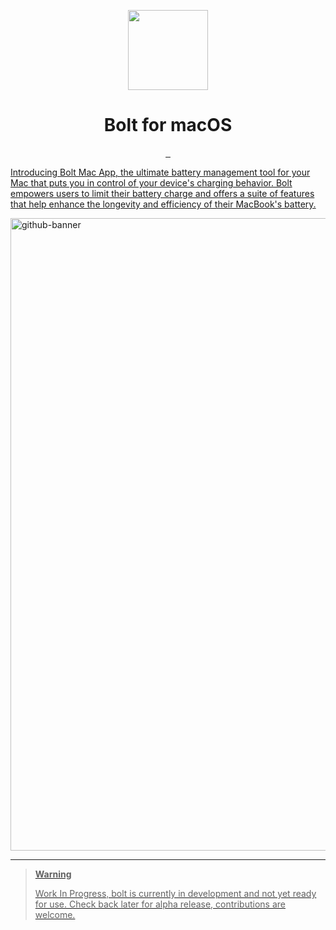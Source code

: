 <p align="center">
  <img src="https://user-images.githubusercontent.com/43297314/235262482-0a738e25-5051-40e7-b274-39e505f6334a.png" height="128">
  <h1 align="center">Bolt for macOS</h1>
</p>

<p align="center">
  <a aria-label="Follow Developer on Linkedin" href="https://www.linkedin.com/in/aayush-p-616b6b16a/" target="_blank">
    <img alt="" src="https://img.shields.io/badge/Follow%20@Aayush Pokharel-black.svg?style=for-the-badge&logo=Linkedin">
  </a>
    </a>
    <a aria-label="Download App" href="https://aayush9029.gumroad.com/l/boltapp" target="_blank">
    <img alt="" src="https://img.shields.io/badge/Download%20Latest%20Version-black.svg?style=for-the-badge&logo=apple">
  </a>
  <a aria-label="Buy me a coffee (support app's development)" href="https://www.buymeacoffee.com/swiftdev" target="_blank">
    <img alt="" src="https://img.shields.io/badge/Support%20Development-black.svg?style=for-the-badge&logo=ko-fi">
</p>

Introducing Bolt Mac App, the ultimate battery management tool for your Mac that puts you in control of your device's charging behavior. Bolt empowers users to limit their battery charge and offers a suite of features that help enhance the longevity and efficiency of their MacBook's battery. 

<img width="1012" alt="github-banner" src="https://user-images.githubusercontent.com/43297314/235262487-14adc98d-eade-4485-9d77-822d9f22f16e.png">

---

> **Warning**
>
> Work In Progress,  bolt is currently in development and not yet ready for use. Check back later for alpha release, contributions are welcome.


